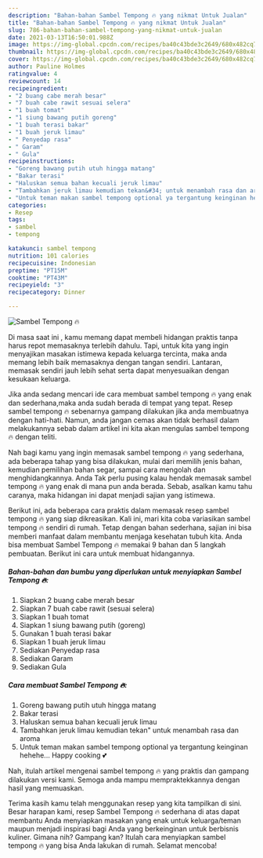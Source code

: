 ```yaml
---
description: "Bahan-bahan Sambel Tempong 🔥 yang nikmat Untuk Jualan"
title: "Bahan-bahan Sambel Tempong 🔥 yang nikmat Untuk Jualan"
slug: 786-bahan-bahan-sambel-tempong-yang-nikmat-untuk-jualan
date: 2021-03-13T16:50:01.988Z
image: https://img-global.cpcdn.com/recipes/ba40c43bde3c2649/680x482cq70/sambel-tempong-🔥-foto-resep-utama.jpg
thumbnail: https://img-global.cpcdn.com/recipes/ba40c43bde3c2649/680x482cq70/sambel-tempong-🔥-foto-resep-utama.jpg
cover: https://img-global.cpcdn.com/recipes/ba40c43bde3c2649/680x482cq70/sambel-tempong-🔥-foto-resep-utama.jpg
author: Pauline Holmes
ratingvalue: 4
reviewcount: 14
recipeingredient:
- "2 buang cabe merah besar"
- "7 buah cabe rawit sesuai selera"
- "1 buah tomat"
- "1 siung bawang putih goreng"
- "1 buah terasi bakar"
- "1 buah jeruk limau"
- " Penyedap rasa"
- " Garam"
- " Gula"
recipeinstructions:
- "Goreng bawang putih utuh hingga matang"
- "Bakar terasi"
- "Haluskan semua bahan kecuali jeruk limau"
- "Tambahkan jeruk limau kemudian tekan&#34; untuk menambah rasa dan aroma"
- "Untuk teman makan sambel tempong optional ya tergantung keinginan hehehe... Happy cooking 💕"
categories:
- Resep
tags:
- sambel
- tempong

katakunci: sambel tempong 
nutrition: 101 calories
recipecuisine: Indonesian
preptime: "PT15M"
cooktime: "PT43M"
recipeyield: "3"
recipecategory: Dinner

---
```



![Sambel Tempong 🔥](https://img-global.cpcdn.com/recipes/ba40c43bde3c2649/680x482cq70/sambel-tempong-🔥-foto-resep-utama.jpg)

Di masa  saat ini , kamu memang dapat membeli hidangan praktis tanpa harus repot memasaknya terlebih dahulu. Tapi, untuk kita yang ingin menyajikan masakan istimewa kepada keluarga tercinta, maka anda memang lebih baik memasaknya dengan tangan sendiri. Lantaran, memasak sendiri jauh lebih sehat serta dapat menyesuaikan dengan kesukaan keluarga.

Jika anda sedang mencari ide cara membuat sambel tempong 🔥 yang enak dan sederhana,maka anda sudah berada di tempat yang tepat. Resep sambel tempong 🔥  sebenarnya gampang dilakukan jika anda membuatnya dengan hati-hati. Namun, anda jangan cemas akan tidak berhasil dalam melakukannya 
sebab dalam artikel ini kita akan mengulas sambel tempong 🔥 dengan teliti.  



Nah bagi kamu yang ingin memasak sambel tempong 🔥 yang sederhana, ada beberapa tahap yang bisa dilakukan, mulai dari memilih jenis bahan, kemudian pemilihan bahan segar, sampai cara mengolah dan menghidangkannya. Anda Tak perlu pusing kalau hendak memasak sambel tempong 🔥 yang enak di mana pun anda berada. Sebab, asalkan kamu  tahu caranya, maka hidangan ini dapat menjadi sajian yang istimewa.

Berikut ini, ada beberapa cara praktis  dalam memasak resep sambel tempong 🔥 yang siap dikreasikan. Kali ini, mari kita coba variasikan sambel tempong 🔥 sendiri di rumah. Tetap dengan bahan sederhana, sajian ini bisa memberi manfaat dalam membantu menjaga kesehatan tubuh kita. Anda bisa membuat Sambel Tempong 🔥 memakai 9 bahan dan 5 langkah pembuatan. Berikut ini cara untuk membuat hidangannya.

<!--inarticleads1-->

##### Bahan-bahan dan bumbu yang diperlukan untuk menyiapkan Sambel Tempong 🔥:

1. Siapkan 2 buang cabe merah besar
1. Siapkan 7 buah cabe rawit (sesuai selera)
1. Siapkan 1 buah tomat
1. Siapkan 1 siung bawang putih (goreng)
1. Gunakan 1 buah terasi bakar
1. Siapkan 1 buah jeruk limau
1. Sediakan  Penyedap rasa
1. Sediakan  Garam
1. Sediakan  Gula




<!--inarticleads2-->

##### Cara membuat Sambel Tempong 🔥:

1. Goreng bawang putih utuh hingga matang
1. Bakar terasi
1. Haluskan semua bahan kecuali jeruk limau
1. Tambahkan jeruk limau kemudian tekan&#34; untuk menambah rasa dan aroma
1. Untuk teman makan sambel tempong optional ya tergantung keinginan hehehe... Happy cooking 💕




Nah, itulah artikel mengenai  sambel tempong 🔥  yang praktis dan gampang dilakukan versi kami. Semoga anda mampu mempraktekkannya dengan hasil yang memuaskan. 

Terima kasih kamu telah menggunakan resep yang kita tampilkan di sini. Besar harapan kami, resep  Sambel Tempong 🔥 sederhana di atas dapat membantu Anda menyiapkan masakan yang enak untuk keluarga/teman maupun menjadi inspirasi bagi Anda yang berkeinginan untuk berbisnis kuliner. Gimana nih? Gampang kan? Itulah cara menyiapkan sambel tempong 🔥 yang bisa Anda lakukan di rumah. Selamat mencoba!

